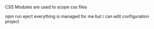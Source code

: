 CSS Modules are used to scope css files

npm run eject
everything is managed for me but i can edit configuration project
